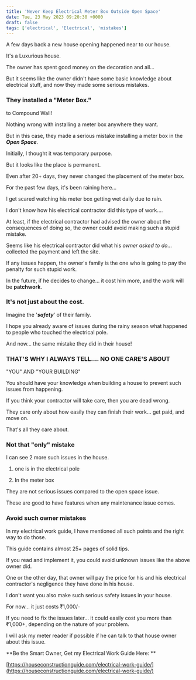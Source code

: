 ```yaml
---
title: 'Never Keep Electrical Meter Box Outside Open Space'
date: Tue, 23 May 2023 09:20:30 +0000
draft: false
tags: ['electrical', 'Electrical', 'mistakes']
---
```


A few days back a new house opening happened near to our house. 

It's a Luxurious house. 

The owner has spent good money on the decoration and all… 

But it seems like the owner didn't have some basic knowledge about electrical stuff, and now they made some serious mistakes. 

### They installed a "Meter Box."  
to Compound Wall! 

Nothing wrong with installing a meter box anywhere they want. 

But in this case, they made a serious mistake installing a meter box in the **_Open Space_**. 

Initially, I thought it was temporary purpose. 

But it looks like the place is permanent. 

Even after 20+ days, they never changed the placement of the meter box. 

For the past few days, it's been raining here…

I get scared watching his meter box getting wet daily due to rain.  

I don't know how his electrical contractor did this type of work…. 

At least, if the electrical contractor had advised the owner about the consequences of doing so, the owner could avoid making such a stupid mistake. 

Seems like his electrical contractor did what his _owner asked to do…_ collected the payment and left the site. 

If any issues happen, the owner's family is the one who is going to pay the penalty for such stupid work. 

In the future, if he decides to change… it cost him more, and the work will be **patchwork**. 

### It's not just about the cost. 

Imagine the '**_safety_**' of their family. 

I hope you already aware of issues during the rainy season what happened to people who touched the electrical pole. 

And now… the same mistake they did in their house!

### THAT'S WHY I ALWAYS TELL…. NO ONE CARE'S ABOUT  
"YOU" AND "YOUR BUILDING"

You should have your knowledge when building a house to prevent such issues from happening. 

If you think your contractor will take care, then you are dead wrong. 

They care only about how easily they can finish their work… get paid, and move on. 

That's all they care about. 

### Not that "only" mistake 

I can see 2 more such issues in the house. 

1) one is in the electrical pole 

2) In the meter box 

They are not serious issues compared to the open space issue. 

These are good to have features when any maintenance issue comes. 

### Avoid such owner mistakes 

In my electrical work guide, I have mentioned all such points and the right way to do those.

This guide contains almost 25+ pages of solid tips. 

If you read and implement it, you could avoid unknown issues like the above owner did.  

One or the other day, that owner will pay the price for his and his electrical contractor's negligence they have done in his house.

I don't want you also make such serious safety issues in your house. 

For now… it just costs ₹1,000/- 

If you need to fix the issues later… it could easily cost you more than ₹1,000+, depending on the nature of your problem.

I will ask my meter reader if possible if he can talk to that house owner about this issue. 

**Be the Smart Owner, Get my Electrical Work Guide Here: **

[https://houseconstructionguide.com/electrical-work-guide/](https://houseconstructionguide.com/electrical-work-guide/)